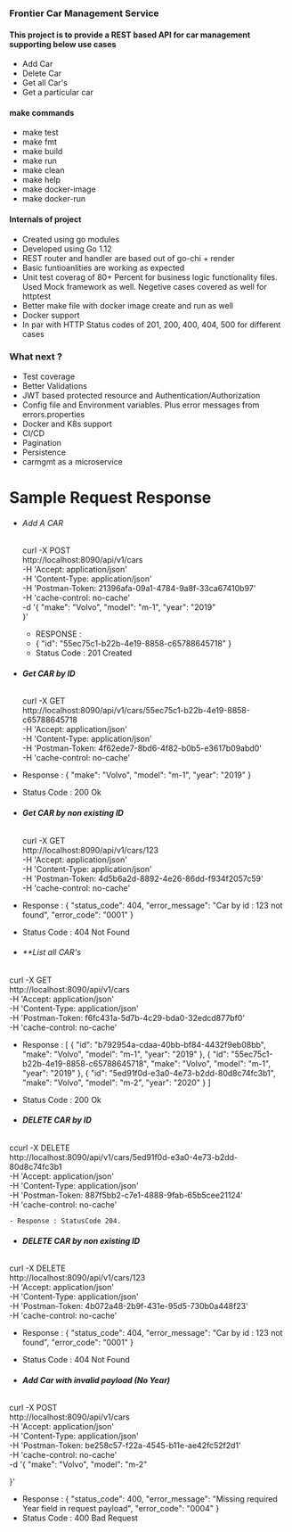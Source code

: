 ### Frontier Car Management Service 
#### This project is to provide a REST based API for car management supporting below use cases
- Add Car
- Delete Car
- Get all Car's
- Get a particular car

#### make commands
- make test
- make fmt
- make build
- make run
- make clean
- make help
- make docker-image
- make docker-run

#### Internals of project
- Created using go modules
- Developed using Go 1.12
- REST router and handler are based out of go-chi + render
- Basic funtioanlities are working as expected
- Unit test coverag of 80+ Percent for business logic functionality files. Used Mock framework as well. Negetive cases covered as well for httptest
- Better make file with docker image create and run as well
- Docker support
- In par with HTTP Status codes of 201, 200, 400, 404, 500 for different cases

### What next ?
- Test coverage
- Better Validations
- JWT based protected resource and Authentication/Authorization
- Config file and Environment variables. Plus error messages from errors.properties
- Docker and K8s support
- CI/CD
- Pagination
- Persistence
- carmgmt as a microservice

# Sample Request Response
- ###### Add A CAR
    curl -X POST \
  http://localhost:8090/api/v1/cars \
  -H 'Accept: application/json' \
  -H 'Content-Type: application/json' \
  -H 'Postman-Token: 21396afa-09a1-4784-9a8f-33ca67410b97' \
  -H 'cache-control: no-cache' \
  -d '{
	"make": "Volvo",
	"model": "m-1",
	"year": "2019"	
}'

   - RESPONSE : 
   - {
    "id": "55ec75c1-b22b-4e19-8858-c65788645718"
    }
   - Status Code : 201 Created


- ###### **Get CAR by ID**
    curl -X GET \
  http://localhost:8090/api/v1/cars/55ec75c1-b22b-4e19-8858-c65788645718 \
  -H 'Accept: application/json' \
  -H 'Content-Type: application/json' \
  -H 'Postman-Token: 4f62ede7-8bd6-4f82-b0b5-e3617b09abd0' \
  -H 'cache-control: no-cache'

 - 	Response : {
    "make": "Volvo",
    "model": "m-1",
    "year": "2019"
    }

 - Status Code : 200 Ok

- ###### **Get CAR by non existing ID**
   curl -X GET \
  http://localhost:8090/api/v1/cars/123 \
  -H 'Accept: application/json' \
  -H 'Content-Type: application/json' \
  -H 'Postman-Token: 4d5b6a2d-8892-4e26-86dd-f934f2057c59' \
  -H 'cache-control: no-cache'

 - Response : {
    "status_code": 404,
    "error_message": "Car by id : 123 not found",
    "error_code": "0001"
    }

- Status Code : 404 Not Found

- ###### **List all CAR's
 curl -X GET \
  http://localhost:8090/api/v1/cars \
  -H 'Accept: application/json' \
  -H 'Content-Type: application/json' \
  -H 'Postman-Token: f6fc431a-5d7b-4c29-bda0-32edcd877bf0' \
  -H 'cache-control: no-cache'

 - Response : [
    {
        "id": "b792954a-cdaa-40bb-bf84-4432f9eb08bb",
        "make": "Volvo",
        "model": "m-1",
        "year": "2019"
    },
    {
        "id": "55ec75c1-b22b-4e19-8858-c65788645718",
        "make": "Volvo",
        "model": "m-1",
        "year": "2019"
    },
    {
        "id": "5ed91f0d-e3a0-4e73-b2dd-80d8c74fc3b1",
        "make": "Volvo",
        "model": "m-2",
        "year": "2020"
    }
]
- Status Code : 200 Ok

- ###### **DELETE CAR by ID**
ccurl -X DELETE \
  http://localhost:8090/api/v1/cars/5ed91f0d-e3a0-4e73-b2dd-80d8c74fc3b1 \
  -H 'Accept: application/json' \
  -H 'Content-Type: application/json' \
  -H 'Postman-Token: 887f5bb2-c7e1-4888-9fab-65b5cee21124' \
  -H 'cache-control: no-cache'

	- Response : StatusCode 204.

- ###### **DELETE CAR by non existing ID**
curl -X DELETE \
  http://localhost:8090/api/v1/cars/123 \
  -H 'Accept: application/json' \
  -H 'Content-Type: application/json' \
  -H 'Postman-Token: 4b072a48-2b9f-431e-95d5-730b0a448f23' \
  -H 'cache-control: no-cache'

- Response : {
    "status_code": 404,
    "error_message": "Car by id : 123 not found",
    "error_code": "0001"
}
- Status Code : 404 Not Found

- ###### **Add Car with invalid payload (No Year)**
curl -X POST \
  http://localhost:8090/api/v1/cars \
  -H 'Accept: application/json' \
  -H 'Content-Type: application/json' \
  -H 'Postman-Token: be258c57-f22a-4545-b11e-ae42fc52f2d1' \
  -H 'cache-control: no-cache' \
  -d '{
	"make": "Volvo",
	"model": "m-2"
	
}'

- Response : {
    "status_code": 400,
    "error_message": "Missing required Year field in request payload",
    "error_code": "0004"
}
- Status Code : 400 Bad Request
